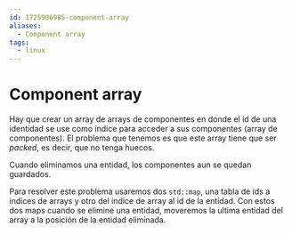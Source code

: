 ```yaml
---
id: 1725906985-component-array
aliases:
  - Component array
tags:
  - linux
---
```


# Component array

Hay que crear un array de arrays de componentes en donde el id de una identidad se use como indice para acceder a sus componentes (array de componentes). El problema que tenemos es que este array tiene que ser *packed*, es decir, que no tenga huecos.

Cuando eliminamos una entidad, los componentes aun se quedan guardados.

Para resolver este problema usaremos dos `std::map`, una tabla de ids a indices de arrays y otro del indice de array al id de la entidad. Con estos dos maps cuando se elimine una entidad, moveremos la ultima entidad del array a la posición de la entidad eliminada.


